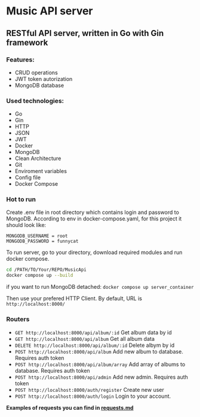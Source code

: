 # Music API server
## RESTful API server, written in Go with Gin framework

### Features:
- CRUD operations
- JWT token autorization
- MongoDB database

### Used technologies:
- Go
- Gin
- HTTP
- JSON
- JWT
- Docker
- MongoDB
- Clean Architecture
- Git
- Enviroment variables
- Config file
- Docker Compose

### Hot to run
Create .env file in root directory which contains login and password to MongoDB. According to env in docker-compose.yaml, for this project it should look like:
```
MONGODB_USERNAME = root
MONGODB_PASSWORD = funnycat
```

To run server, go to your directory, download required modules and run docker compose.
```BASH
cd /PATH/TO/Your/REPO/MusicApi
docker compose up --build
```

if you want to run MongoDB detached: `docker compose up server_container`

Then use your prefered HTTP Client. By default, URL is `http://localhost:8000/`

### Routers
 - `GET http://localhost:8000/api/album/:id` Get album data by id
 - `GET http://localhost:8000/api/album` Get all album data
 - `DELETE http://localhost:8000/api/album/:id` Delete albym by id
 - `POST http://localhost:8000/api/album` Add new album to database. Requires auth token 
 - `POST http://localhost:8000/api/album/array` Add array of albums to database. Requires auth token 
 - `POST http://localhost:8000/api/admin` Add new admin. Requires auth token
 - `POST http://localhost:8000/auth/register` Create new user
 - `POST http://localhost:8000/auth/login` Login to your account.
 
 **Examples of requests you can find in [requests.md](requests.md)**
